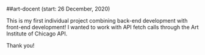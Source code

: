 ##art-docent
(start: 26 December, 2020)

This is my first individual project combining back-end development with front-end development! I wanted to work with API fetch calls through the Art Institute of Chicago API.

Thank you!

